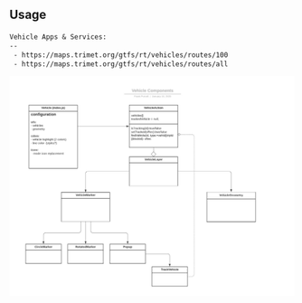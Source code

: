 ## Usage

```
Vehicle Apps & Services:
--
 - https://maps.trimet.org/gtfs/rt/vehicles/routes/100
 - https://maps.trimet.org/gtfs/rt/vehicles/routes/all
```

![diagram](VehicleDiagram.jpeg "Diagram")
